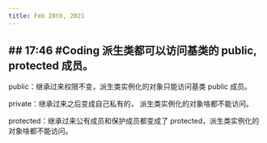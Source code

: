 ```yaml
---
title: Feb 28th, 2021
---
```


## ## 17:46 #Coding 派生类都可以访问基类的 public, protected 成员。 

public：继承过来权限不变，派生类实例化的对象只能访问基类 public 成员。 

private：继承过来之后变成自己私有的， 派生类实例化的对象啥都不能访问。 

protected：继承过来公有成员和保护成员都变成了 protected，派生类实例化的对象啥都不能访问。
